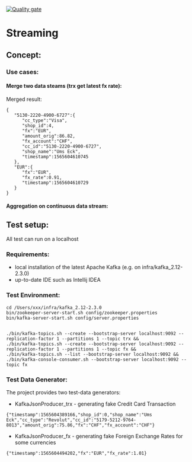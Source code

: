 [![Quality gate](https://sonarcloud.io/api/project_badges/quality_gate?project=zBrainiac_Streaming)](https://sonarcloud.io/dashboard?id=zBrainiac_Streaming)
# Streaming

## Concept:  



### Use cases:  
#### Merge two data steams (trx get latest fx rate):  


Merged result:
```
{
   "5130-2220-4900-6727":{
      "cc_type":"Visa",
      "shop_id":4,
      "fx":"EUR",
      "amount_orig":86.82,
      "fx_account":"CHF",
      "cc_id":"5130-2220-4900-6727",
      "shop_name":"Ums Eck",
      "timestamp":1565604610745
   },
   "EUR":{
      "fx":"EUR",
      "fx_rate":0.91,
      "timestamp":1565604610729
   }
}
```

#### Aggregation on continuous data stream:  


## Test setup:
All test can run on a localhost

### Requirements:  
- local installation of the latest Apache Kafka (e.g. on infra/kafka_2.12-2.3.0)
- up-to-date IDE such as Intellij IDEA

### Test Environment:  
```
cd /Users/xxx/infra/kafka_2.12-2.3.0  
bin/zookeeper-server-start.sh config/zookeeper.properties  
bin/kafka-server-start.sh config/server.properties  


./bin/kafka-topics.sh --create --bootstrap-server localhost:9092 --replication-factor 1 --partitions 1 --topic trx &&  
./bin/kafka-topics.sh --create --bootstrap-server localhost:9092 --replication-factor 1 --partitions 1 --topic fx &&  
./bin/kafka-topics.sh --list --bootstrap-server localhost:9092 &&  
./bin/kafka-console-consumer.sh --bootstrap-server localhost:9092 --topic fx
``` 

### Test Data Generator:
The project provides two test-data generators:  
- KafkaJsonProducer_trx - generating fake Credit Card Transaction  
```
{"timestamp":1565604389166,"shop_id":0,"shop_name":"Ums Eck","cc_type":"Revolut","cc_id":"5179-5212-9764-8013","amount_orig":75.86,"fx":"CHF","fx_account":"CHF"}
```  
- KafkaJsonProducer_fx - generating fake Foreign Exchange Rates for some currencies  
```  
{"timestamp":1565604494202,"fx":"EUR","fx_rate":1.01}
```


